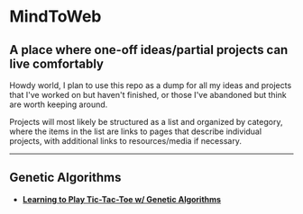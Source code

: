 # MindToWeb

## A place where one-off ideas/partial projects can live comfortably

Howdy world, I plan to use this repo as a dump for all my ideas and projects that I've worked on but haven't finished, or those I've abandoned but think are worth keeping around. 

Projects will most likely be structured as a list and organized by category, where the items in the list are links to pages that describe individual projects, with additional links to resources/media if necessary.

***

## __Genetic Algorithms__

- __[Learning to Play Tic-Tac-Toe w/ Genetic Algorithms](https://github.com/CarsonScott/MindToWeb/blob/main/projects/genetic_algorithm_tictactoe.md)__
